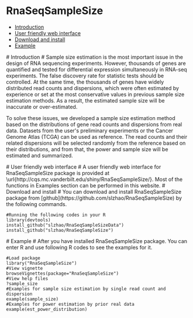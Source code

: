 RnaSeqSampleSize
============
* [Introduction](#Introduction)
* [User friendly web interface](#web)
* [Download and install](#download)
* [Example](#example)

<a name="Introduction"/>
# Introduction #
Sample size estimation is the most important issue in the design of RNA sequencing experiments. However, thousands of genes are quantified and tested for differential expression simultaneously in RNA-seq experiments. The false discovery rate for statistic tests should be controlled. At the same time, the thousands of genes have widely distributed read counts and dispersions, which were often estimated by experience or set at the most conservative values in previous sample size estimation methods. As a result, the estimated sample size will be inaccurate or over-estimated.

To solve these issues, we developed a sample size estimation method based on the distributions of gene read counts and dispersions from real data. Datasets from the user's preliminary experiments or the Cancer Genome Atlas (TCGA) can be used as reference. The read counts and their related dispersions will be selected randomly from the reference based on their distributions, and from that, the power and sample size will be estimated and summarized.

<a name="web"/>
# User friendly web interface #
A user friendly web interface for RnaSeqSampleSize package is provided at \url{http://cqs.mc.vanderbilt.edu/shiny/RnaSeqSampleSize/}. Most of the functions in Examples section can be performed in this website.


<a name="download"/>
# Download and install #
You can download and install RnaSeqSampleSize package from [github](https://github.com/slzhao/RnaSeqSampleSize) by the following commands.

	#Running the following codes in your R
	library(devtools)
    install_github("slzhao/RnaSeqSampleSizeData")
    install_github("slzhao/RnaSeqSampleSize")

<a name="example"/>
# Example #
After you have installed RnaSeqSampleSize package. You can enter R and use following R codes to see the examples for it.
	
	#Load package
	library("RnaSeqSampleSize")
	#View vignette
	browseVignettes(package="RnaSeqSampleSize")
	#View help files
	?sample_size
	#Examples for sample size estimation by single read count and dispersion
	example(sample_size)
	#Examples for power estimation by prior real data
	example(est_power_distribution)
